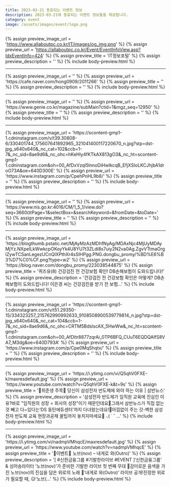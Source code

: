 ```yaml
---
title: 2023-03-21 종료되는 이벤트 정보
description: 2023-03-21에 종료되는 이벤트 정보들을 제공합니다.
category: event
image: /assets/images/event/logo.png
---
```

{% assign preview_image_url = 'https://www.allaboutpc.co.kr/IT/images/og_img.png' %}
{% assign preview_url = 'https://allaboutpc.co.kr/Event/EventInfoView.asp?IdxEventInfo=424' %}
{% assign preview_title = 'IT정보포털' %}
{% assign preview_description = '' %}
{% include body-preview.html %}
<hr>{% assign preview_image_url = '' %}
{% assign preview_url = 'https://cafe.naver.com/hong0909/2011266' %}
{% assign preview_title = '' %}
{% assign preview_description = '' %}
{% include body-preview.html %}
<hr>{% assign preview_image_url = '' %}
{% assign preview_url = 'https://www.genie.co.kr/magazine/subMain?ctid=1&mgz_seq=12950' %}
{% assign preview_title = '' %}
{% assign preview_description = '' %}
{% include body-preview.html %}
<hr>{% assign preview_image_url = 'https://scontent-gmp1-1.cdninstagram.com/v/t39.30808-6/330401744_175607641892965_321041400117220670_n.jpg?stp=dst-jpg_s640x640&amp;_nc_cat=102&amp;ccb=1-7&amp;_nc_sid=8ae9d6&amp;_nc_ohc=hKeHly4fKTkAX813gO3&amp;_nc_ht=scontent-gmp1-1.cdninstagram.com&amp;oh=00_AfDxVzql5lnnoDiHwIkcqB_EfjXSIoLKCJhjbA1droO73A&amp;oe=640D300E' %}
{% assign preview_url = 'https://www.instagram.com/p/CpehPnHL9b8/' %}
{% assign preview_title = '' %}
{% assign preview_description = '' %}
{% include body-preview.html %}
<hr>{% assign preview_image_url = '' %}
{% assign preview_url = 'https://www.nis.go.kr:4016/CM/1_5_1/view.do?seq=3660&currentPage=1&selectBox=&searchKeyword=&fromDate=&toDate=' %}
{% assign preview_title = '' %}
{% assign preview_description = '' %}
{% include body-preview.html %}
<hr>{% assign preview_image_url = 'https://blogthumb.pstatic.net/MjAyMzAzMDhfNyAg/MDAxNjc4MjUyMDAyMjYz.NXpeILkWwkcpOKoyYk4U8YU7t3ZLdi8s7uiy2N2va0Ag.ZgvVTtmaOrglZywTCSanLegezUCnQlXPthXr4sSIHPgg.PNG.dongbu_promy/%BD%E6%B3%D7%C0%CF.png?type=w2' %}
{% assign preview_url = 'https://blog.naver.com/dongbu_promy/223038544875' %}
{% assign preview_title = '퀴즈유(8) 건강검진 전 건강보험 확인! DB손해보험이 도와드립니다!' %}
{% assign preview_description = '건강검진 전 건강보험 확인은 어떻게? DB손해보험이 도와드립니다! 이은경 씨는 건강검진을 받기 전 보험...' %}
{% include body-preview.html %}
<hr>{% assign preview_image_url = 'https://scontent-gmp1-1.cdninstagram.com/v/t51.29350-15/334323257_215762990992633_9108508900539779814_n.jpg?stp=dst-jpg_s640x640&amp;_nc_cat=104&amp;ccb=1-7&amp;_nc_sid=8ae9d6&amp;_nc_ohc=CRTM5BdslscAX_5HwWw&amp;_nc_ht=scontent-gmp1-1.cdninstagram.com&amp;oh=00_AfDltr8877zqrAi_0TP6BFQ_CUuT6EQDQAlfS8VA7_M3dg&amp;oe=640D793A' %}
{% assign preview_url = 'https://www.instagram.com/p/Cpe0MqShqtx/' %}
{% assign preview_title = '' %}
{% assign preview_description = '' %}
{% include body-preview.html %}
<hr>{% assign preview_image_url = 'https://i.ytimg.com/vi/Q5qhV0FXE-k/maxresdefault.jpg' %}
{% assign preview_url = 'https://www.youtube.com/watch?v=Q5qhV0FXE-k&t=9s' %}
{% assign preview_title = '📢취준생 주목📢 당신이 삼성전자 반도체에 와야 하는 이유 | 삼반뉴스' %}
{% assign preview_description = '삼성전자 반도체가 임직원 교육에 진심인 이유?바로 &quot;임직원의 성장 = 회사의 성장&quot;이기 때문인데요🥰그래서 삼반뉴스가 직접 없는 것 빼고 다~있다는‘DS 동탄에듀센터’까지 다녀왔는데요!👀아낌없이 주는 갓-벽한 삼성전자 반도체 교육 현장과공채 꿀팁까지 놓치지마세요🍯 ⸜( ˙ ˘ ...' %}
{% include body-preview.html %}
<hr>{% assign preview_image_url = 'https://i.ytimg.com/vi/nadmpVMhqcE/maxresdefault.jpg' %}
{% assign preview_url = 'https://www.youtube.com/watch?v=nadmpVMhqcE' %}
{% assign preview_title = '🎉이벤트🎉  노브(nov) – 내게로 와(Outro)' %}
{% assign preview_description = '[ #신한금융그룹 #기발한라이브 #EVENT ]‘신한금융그룹’ &amp; 싱어송라이터 ‘노브(nov)’가 준비한 기발한 라이브 첫 번째 무대 💙감미로운 음색을 가진 노브(nov)의 진심을 담은 위로의 노래 🎤‘내게로 와(Outro)’ 라이브 공개!진정한 위로가 필요할 때, 😥‘노브(...' %}
{% include body-preview.html %}